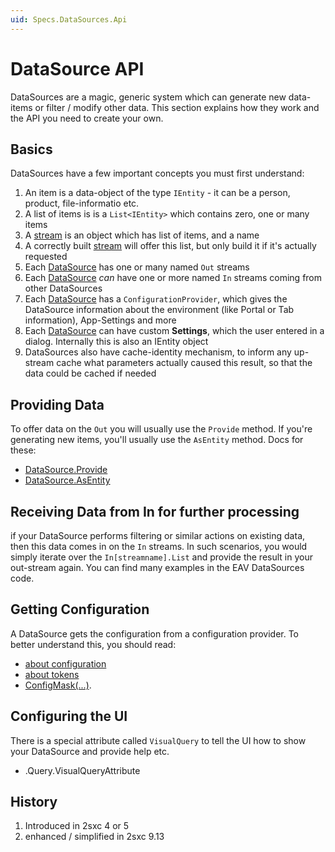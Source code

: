 ```yaml
---
uid: Specs.DataSources.Api
---
```

# DataSource API

DataSources are a magic, generic system which can generate new data-items or filter / modify other data. This section explains how they work and the API you need to create your own. 

## Basics
DataSources have a few important concepts you must first understand:

1. An item is a data-object of the type `IEntity` - it can be a person, product, file-informatio etc.
1. A list of items is is a `List<IEntity>` which contains zero, one or many items
1. A [stream](xref:ToSic.Eav.DataSources.IDataStream) is an object which has list of items, and a name
1. A correctly built [stream](xref:ToSic.Eav.DataSources.IDataStream) will offer this list, but only build it if it's actually requested
1. Each [DataSource](xref:Specs.DataSources.DataSource) has one or many named `Out` streams
1. Each [DataSource](xref:Specs.DataSources.DataSource) _can_ have one or more named `In` streams coming from other DataSources
1. Each [DataSource](xref:Specs.DataSources.DataSource) has a `ConfigurationProvider`, which gives the DataSource information about the environment (like Portal or Tab information), App-Settings and more
1. Each [DataSource](xref:Specs.DataSources.DataSource) can have custom **Settings**, which the user entered in a dialog. Internally this is also an IEntity object
1. DataSources also have cache-identity mechanism, to inform any up-stream cache what parameters actually caused this result, so that the data could be cached if needed

## Providing Data
To offer data on the `Out` you will usually use the `Provide` method. If you're generating new items, you'll usually use the `AsEntity` method. Docs for these: 

* [DataSource.Provide](xref:Specs.DataSources.Api.Provide)
* [DataSource.AsEntity](xref:Specs.DataSources.Api.AsEntity)

## Receiving Data from In for further processing
if your DataSource performs filtering or similar actions on existing data, then this data comes in on the `In` streams. In such scenarios, you would simply iterate over the `In[streamname].List` and provide the result in your out-stream again. You can find many examples in the EAV DataSources code. 

## Getting Configuration
A DataSource gets the configuration from a configuration provider. To better understand this, you should read:

* [about configuration](xref:Specs.DataSources.Configuration)
* [about tokens](xref:Specs.LookUp.Tokens) 
* [ConfigMask(...)](xref:Specs.DataSources.Api.ConfigMask).

## Configuring the UI
There is a special attribute called `VisualQuery` to tell the UI how to show your DataSource and provide help etc. 

* [](xref:ToSic.Eav.DataSources).Query.VisualQueryAttribute

## History

1. Introduced in 2sxc 4 or 5
2. enhanced / simplified in 2sxc 9.13

